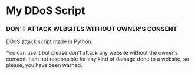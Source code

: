 # My DDoS Script
### DON'T ATTACK WEBSITES WITHOUT OWNER'S CONSENT

DDoS attack script made in Python. 

You can use it but please don't attack any website without the owner's consent. I am not responsible for any kind of damage done to a website, so please, you have been warned.
